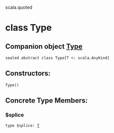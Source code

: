 scala.quoted
# class Type

## Companion object <a href="./Type$.md">Type</a>

<pre><code class="language-scala" >sealed abstract class Type[T <: scala.AnyKind]</pre></code>
## Constructors:
<pre><code class="language-scala" >Type()</pre></code>

## Concrete Type Members:
### $splice
<pre><code class="language-scala" >type $splice: <a href="./Type.md#T">T</a></pre></code>

